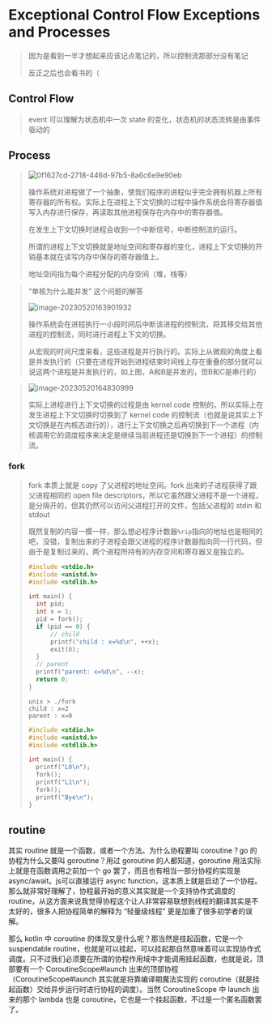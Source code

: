 # Exceptional Control Flow Exceptions and Processes

> 因为是看到一半才想起来应该记点笔记的，所以控制流那部分没有笔记
>
> 反正之后也会看书的（

## Control Flow

> event 可以理解为状态机中一次 state 的变化，状态机的状态流转是由事件驱动的

## Process

> ![0f1627cd-2718-446d-97b5-8a6c6e9e90eb](https://persecution-1301196908.cos.ap-chongqing.myqcloud.com/image_bed0f1627cd-2718-446d-97b5-8a6c6e9e90eb.jpeg)
>
> 操作系统对进程做了一个抽象，使我们程序的进程似乎完全拥有机器上所有寄存器的所有权。实际上在进程上下文切换的过程中操作系统会将寄存器值写入内存进行保存，再读取其他进程保存在内存中的寄存器值。
>
> 在发生上下文切换时进程会收到一个中断信号，中断控制流的运行。
>
> 所谓的进程上下文切换就是地址空间和寄存器的变化，进程上下文切换的开销基本就在读写内存中保存的寄存器值上。
>
> 地址空间指为每个进程分配的内存空间（堆，栈等）

> “单核为什么能并发” 这个问题的解答
>
> ![image-20230520163901932](https://persecution-1301196908.cos.ap-chongqing.myqcloud.com/image_bedimage-20230520163901932.png)
>
> 操作系统会在进程执行一小段时间后中断该进程的控制流，将其移交给其他进程的控制流，同时进行进程上下文的切换。
>
> 从宏观的时间尺度来看，这些进程是并行执行的。实际上从微观的角度上看是并发执行的（只要在进程开始到进程结束时间线上存在重叠的部分就可以说这两个进程是并发执行的，如上图，A和B是并发的，但B和C是串行的）

> ![image-20230520164830999](https://persecution-1301196908.cos.ap-chongqing.myqcloud.com/image_bedimage-20230520164830999.png)
>
> 实际上进程进行上下文切换的过程是由 kernel code 控制的。所以实际上在发生进程上下文切换时切换到了 kernel code 的控制流（也就是说其实上下文切换是在内核态进行的），进行上下文切换之后再切换到下一个进程（内核调用它的调度程序来决定是继续当前进程还是切换到下一个进程）的控制流。

### fork

> fork 本质上就是 copy 了父进程的地址空间。fork 出来的子进程获得了跟父进程相同的 open file descriptors，所以它虽然跟父进程不是一个进程，是分隔开的，但其仍然可以访问父进程打开的文件，包括父进程的 stdin 和 stdout
>
> 既然复制的内容一模一样，那么想必程序计数器`%rip`指向的地址也是相同的吧，没错，复制出来的子进程会跟父进程的程序计数器指向同一行代码，但由于是复制过来的，两个进程所持有的内存空间和寄存器又是独立的。
>
> ~~~c
> #include <stdio.h>
> #include <unistd.h>
> #include <stdlib.h>
> 
> int main() {
> 	int pid;
> 	int x = 1;
> 	pid = fork();
> 	if (pid == 0) {
>  		// child
> 		printf("child : x=%d\n", ++x);
>  		exit(0);
> 	}
> 	// parent
> 	printf("parent: x=%d\n", --x);
> 	return 0;
> }
> ~~~
>
> ~~~
> unix > ./fork
> child : x=2
> parent : x=0
> ~~~
>
> ~~~c
> #include <stdio.h>
> #include <unistd.h>
> #include <stdlib.h>
> 
> int main() {
>   printf("L0\n");
>   fork();
>   printf("L1\n");
>   fork();
>   printf("Bye\n");
> }
> 
> ~~~

## routine

其实 routine 就是一个函数，或者一个方法。为什么协程要叫 coroutine？go 的协程为什么又要叫 goroutine？用过 goroutine 的人都知道，goroutine 用法实际上就是在函数调用之前加一个 go 罢了，而且也有相当一部分协程的实现是 async/await。js可以直接运行 async function，这本质上就是启动了一个协程。那么就非常好理解了，协程最开始的意义其实就是一个支持协作式调度的 routine，从这方面来说我觉得协程这个让人非常容易联想到线程的翻译其实是不太好的，很多人把协程简单的解释为 “轻量级线程” 更是加重了很多初学者的误解。

那么 kotlin 中 coroutine 的体现又是什么呢？那当然是挂起函数，它是一个 suspendable routine，也就是可以挂起，可以挂起那自然意味着可以实现协作式调度。只不过我们必须要在所谓的协程作用域中才能调用挂起函数，也就是说，顶部要有一个 CoroutineScope#launch 出来的顶部协程 （CoroutineScope#launch 其实就是将靠编译期魔法实现的 coroutine（就是挂起函数）交给异步运行时进行协程的调度）。当然 CoroutineScope 中 launch 出来的那个 lambda 也是 coroutine，它也是一个挂起函数，不过是一个匿名函数罢了。